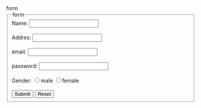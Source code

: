 <html>
  <head>
    form
  </head>
<body>
   <form>
      <fieldset>
      <legend>form</legend>
      Name:
      <input type="text"/>
      <br/>
      <br/>
      Addres:
      <input type="textarea"/>
      <br/>
      <br/>
      email:
      <input type="text"/>
       <br/>
      <br/>
      password:
      <input type="text"/>
       <br/>
      <br/>
      Gender:
      <input type="radio" value="m" name="gender"/>male
      <input type="radio" value="m" name="gender"/>female
       <br/>
      <br/>
        <input type="submit" name="submit"/>
        <input type="reset" name="reset"/>
      </fieldset>
   </form>
</body>
</html> 
